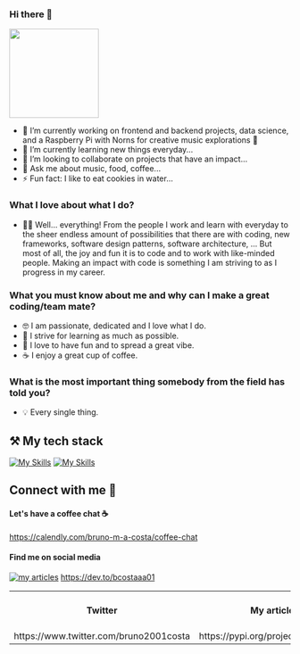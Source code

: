### Hi there 👋

<img style="height: 160px" src="https://media.tenor.com/O9cMdj1wkgAAAAAC/mickey-mouse-wave.gif" />

- 🔭 I’m currently working on frontend and backend projects, data science, and a Raspberry Pi with Norns for creative music explorations 🔮
- 🌱 I’m currently learning new things everyday...
- 👯 I’m looking to collaborate on projects that have an impact...
- 💬 Ask me about music, food, coffee...
- ⚡ Fun fact: I like to eat cookies in water...

### What I love about what I do?

- 👨‍💻 Well... everything! From the people I work and learn with everyday to the sheer endless amount of possibilities that there are with coding, new frameworks, software design patterns, software architecture, ... But most of all, the joy and fun it is to code and to work with like-minded people. Making an impact with code is something I am striving to as I progress in my career. 

### What you must know about me and why can I make a great coding/team mate?

- 🤓 I am passionate, dedicated and I love what I do.
- 🥳 I strive for learning as much as possible.
- 🍕 I love to have fun and to spread a great vibe.
- ☕️ I enjoy a great cup of coffee. 

### What is the most important thing somebody from the field has told you?

- 💡 Every single thing.

## ⚒️ My tech stack

[![My Skills](https://skillicons.dev/icons?i=js,html,css,react,vue,figma,nuxt,ruby,nodejs,tailwind,ts,webpack,vite,py,fastapi,flask,java,php,laravel,supabase,gitlab,github,githubactions,firebase,pinia,sqllite&theme=light)](https://skills.thijs.gg)
[![My Skills](https://skillicons.dev/icons?i=jest,d3,threejs,gatsby,vitest,dynamodb,sqlite,git,gql,webpack,jquery,powershell,angular,bash,styledcomponents,postman,lua,kubernetes,terraform,docker,aws,ableton,mysql,postgres,mongodb&theme=light)](https://skills.thijs.gg)

## Connect with me 📲

<h4>Let's have a coffee chat ☕</h4>

https://calendly.com/bruno-m-a-costa/coffee-chat

<h4>Find me on social media</h4>

[![my articles](https://skillicons.dev/icons?i=devto&theme=light)](https://skills.thijs.gg)
https://dev.to/bcostaaa01

<table>
  <tr>
    <th>Twitter</th>
    <th>My articles</th>
    <th>Open Source - Python</th>
    <th>Open Source - npm</th>
  </tr>
  <tr>
    <td>
https://www.twitter.com/bruno2001costa
    </td> 
    <td>
https://pypi.org/project/hubmigrate/
    </td>
    <td>
https://www.npmjs.com/~bcostaaa01
    </td>
  </tr>
</table>
